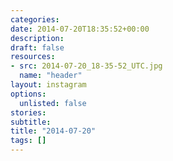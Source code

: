 ```yaml
---
categories:
date: 2014-07-20T18:35:52+00:00
description:
draft: false
resources:
- src: 2014-07-20_18-35-52_UTC.jpg
  name: "header"
layout: instagram
options:
  unlisted: false
stories:
subtitle:
title: "2014-07-20"
tags: []
---
```


 
